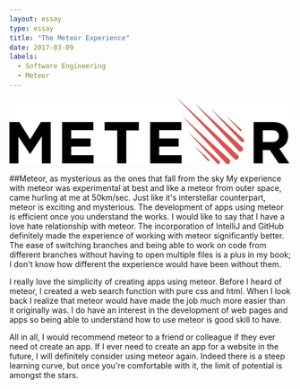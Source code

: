 ```yaml
---
layout: essay
type: essay
title: "The Meteor Experience"
date: 2017-03-09
labels:
  - Software Engineering
  - Meteor
---
```


<div class="ui large centered rounded images">
  <img class="ui image" src="../images/Meteor-Development-Group-Logo.jpg">
</div>

##Meteor, as mysterious as the ones that fall from the sky
My experience with meteor was experimental at best and like a meteor from outer space, came hurling at me at 50km/sec. Just like it's interstellar counterpart, meteor is exciting and mysterious. The development of apps using meteor is efficient once you understand the works. I would like to say that I have a love hate relationship with meteor. The incorporation of IntelliJ and GitHub definitely made the experience of working with meteor significantly better. The ease of switching branches and being able to work on code from different branches without having to open multiple files is a plus in my book; I don't know how different the experience would have been without them.

I really love the simplicity of creating apps using meteor. Before I heard of meteor, I created a web search function with pure css and html. When I look back I realize that meteor would have made the job much more easier than it originally was. I do have an interest in the development of web pages and apps so being able to understand how to use meteor is good skill to have. 

All in all, I would recommend meteor to a friend or colleague if they ever need ot create an app. If I ever need to create an app for a website in the future, I will definitely consider using meteor again. Indeed there is a steep learning curve, but once you're comfortable with it, the limit of potential is amongst the stars.
